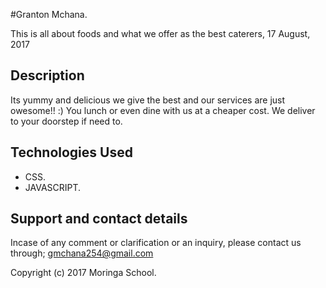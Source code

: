 #Granton Mchana.

This is all about foods and what we offer as the best caterers, 17 August, 2017

## Description

Its yummy and delicious we give the best and our services are just owesome!! :) You lunch or even dine with us at a cheaper cost. We deliver to your doorstep if need to.

## Technologies Used

* CSS.
* JAVASCRIPT.

## Support and contact details
Incase of any comment or clarification or an inquiry, please contact us through; gmchana254@gmail.com

Copyright (c) 2017 Moringa School.
